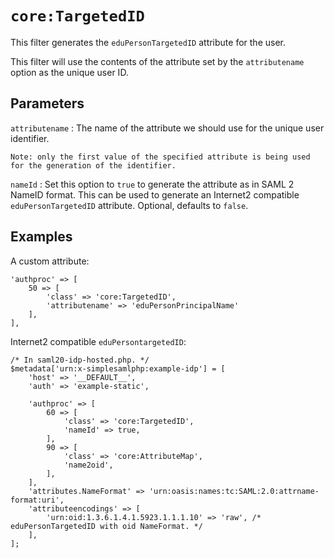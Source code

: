 `core:TargetedID`
=================

This filter generates the `eduPersonTargetedID` attribute for the user.

This filter will use the contents of the attribute set by the `attributename` option as the unique user ID.

Parameters
----------

`attributename`
:   The name of the attribute we should use for the unique user identifier.

    Note: only the first value of the specified attribute is being used for the generation of the identifier.

`nameId`
:   Set this option to `true` to generate the attribute as in SAML 2 NameID format.
    This can be used to generate an Internet2 compatible `eduPersonTargetedID` attribute.
    Optional, defaults to `false`.

Examples
--------

A custom attribute:

    'authproc' => [
        50 => [
            'class' => 'core:TargetedID',
            'attributename' => 'eduPersonPrincipalName'
        ],
    ],

Internet2 compatible `eduPersontargetedID`:

    /* In saml20-idp-hosted.php. */
    $metadata['urn:x-simplesamlphp:example-idp'] = [
        'host' => '__DEFAULT__',
        'auth' => 'example-static',

        'authproc' => [
            60 => [
                'class' => 'core:TargetedID',
                'nameId' => true,
            ],
            90 => [
                'class' => 'core:AttributeMap',
                'name2oid',
            ],
        ],
        'attributes.NameFormat' => 'urn:oasis:names:tc:SAML:2.0:attrname-format:uri',
        'attributeencodings' => [
            'urn:oid:1.3.6.1.4.1.5923.1.1.1.10' => 'raw', /* eduPersonTargetedID with oid NameFormat. */
        ],
    ];

